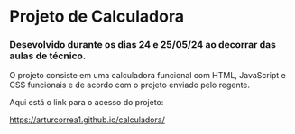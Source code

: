 # Projeto de Calculadora

### Desevolvido durante os dias 24 e 25/05/24 ao decorrar das aulas de técnico.

O projeto consiste em uma calculadora funcional com HTML, JavaScript e CSS funcionais e de acordo com o projeto enviado pelo regente.

Aqui está o link para o acesso do projeto:

https://arturcorrea1.github.io/calculadora/

